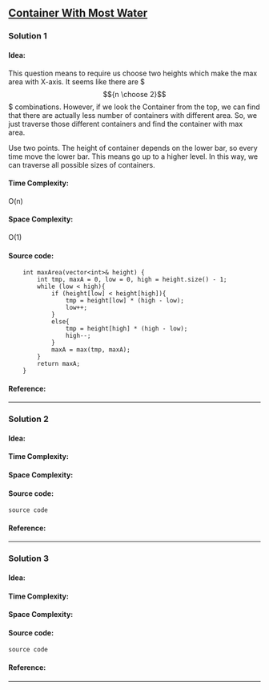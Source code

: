 ## [Container With Most Water ](https://leetcode.com/problems/container-with-most-water/) 

### Solution 1
#### Idea:
This question means to require us choose two heights which make the max area with X-axis. It seems like there are $$${n \choose 2}$$$ combinations. However, if we look the Container from the top, we can find that there are actually less number of containers with different area. So, we just traverse those different containers and find the container with max area.

Use two points. The height of container depends on the lower bar, so every time move the lower bar. This means go up to a higher level. In this way, we can traverse all possible sizes of containers.

#### Time Complexity:
O(n)
#### Space Complexity:
O(1)
#### Source code:
```
    int maxArea(vector<int>& height) {
        int tmp, maxA = 0, low = 0, high = height.size() - 1;
        while (low < high){
            if (height[low] < height[high]){
                tmp = height[low] * (high - low);
                low++;
            }
            else{
                tmp = height[high] * (high - low);
                high--;
            }
            maxA = max(tmp, maxA);
        }
        return maxA;
    }
```
#### Reference:

---

### Solution 2
#### Idea:
#### Time Complexity:
#### Space Complexity:
#### Source code:
```
source code
```
#### Reference:

---

### Solution 3
#### Idea:
#### Time Complexity:
#### Space Complexity:
#### Source code:
```
source code
```
#### Reference:

---

